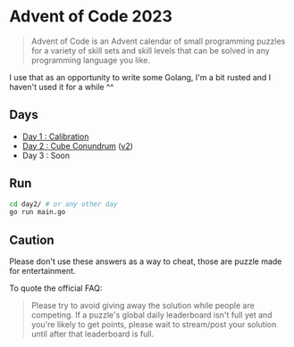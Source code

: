 # Advent of Code 2023

> Advent of Code is an Advent calendar of small programming puzzles for a variety of skill sets and skill levels that can be solved in any programming language you like.

I use that as an opportunity to write some Golang, I'm a bit rusted and I haven't used it for a while ^^

## Days

* [Day 1 : Calibration](./day1/main.go)
* [Day 2 : Cube Conundrum](./day2/main.go) ([v2](./day2/main_v2.go))
* Day 3 : Soon

## Run

```sh
cd day2/ # or any other day
go run main.go
```

## Caution

Please don't use these answers as a way to cheat, those are puzzle made for entertainment.

To quote the official FAQ:

> Please try to avoid giving away the solution while people are competing. If a puzzle's global daily leaderboard isn't full yet and you're likely to get points, please wait to stream/post your solution until after that leaderboard is full.